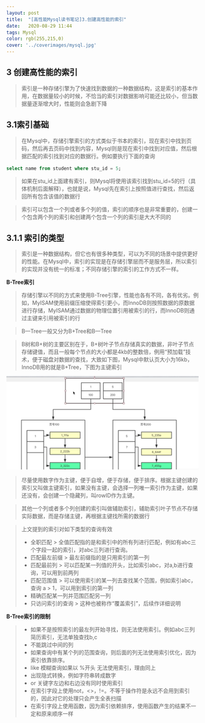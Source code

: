 ```yaml
---
layout: post
title:  "[高性能Mysql读书笔记]3.创建高性能的索引"
date:   2020-08-29 11:44
tags: Mysql
color: rgb(255,215,0)
cover: '../coverimages/mysql.jpg'
---
```


## 3 创建高性能的索引

> 索引是一种存储引擎为了快速找到数据的一种数据结构，这是索引的基本作用，在数据量较小的时候，不恰当的索引对数据影响可能还比较小，但当数据量逐渐增大时，性能则会急剧下降

## 3.1索引基础

>在Mysql中，存储引擎索引的方式类似于书本的索引，现在索引中找到页码，然后再去页码中找到内容，Mysql则是现在索引中找到对应值，然后根据匹配的索引找到对应的数据行。例如要执行下面的查询
``` sql
select name from student where stu_id = 5;
```

> 如果在stu_id上面建有索引，则Mysql将使用该索引找到stu_id=5的行（具体机制后面解释），也就是说，Mysql先在索引上按照值进行查找，然后返回所有包含该值的数据行

> 索引可以包含一个列或者多个列的值，索引的顺序也是非常重要的，创建一个包含两个列的索引和创建两个包含一个列的索引是大大不同的

## 3.1.1 索引的类型

> 索引是一种数据结构，但它也有很多种类型，可以为不同的场景中提供更好的性能。在Mysql中，索引的实现是在存储引擎层而不是服务层，所以索引的实现并没有统一的标准；不同存储引擎的索引的工作方式不一样。

**B-Tree索引**

> 存储引擎以不同的方式来使用B-Tree引擎，性能也各有不同，各有优劣。例如，MyISAM使用前缀压缩使得索引更小，而InnoDB则按照数据的原数据进行存储，MyISAM通过数据的物理位置引用被索引的行，而InnoDB则通过主键来引用被索引的行

>B—Tree一般又分为B+Tree和B—Tree

>B树和B+树的主要区别在于，B+树叶子节点存储真实的数据，非叶子节点存储键值，而且一般每个节点的大小都是4kb的整数倍，例用“预加载”技术，便于磁盘对数据的查找，大致如下图，Mysql中默认页大小为16kb，InnoDB用的就是B+Tree，下图为主键索引

![enter description here](https://raw.githubusercontent.com/LazystudentCH/blogImage/master/2020/9/1/[高性能Mysql读书笔记]3.创建高性能的索引/1598972722074.png)

> 尽量使用数字作为主键，便于自增，便于存储，便于排序。根据主键创建的索引又叫做主键索引，如果没有主键，会选择一列唯一索引作为主键，如果还没有，会创建一个隐藏列，叫rowID作为主键。

> 其他一个列或者多个列创建的索引叫做辅助索引，辅助索引叶子节点不存储实际数据，而是存储主键，再根据主键找所需的数据行

> 上文提到的索引对如下类型的查询有效
> * 全职匹配
	> 全值匹配指的是和索引中的所有列进行匹配，例如有abc三个字段一起的索引，对abc三列进行查询。
> * 匹配最左前缀
	> 最左前缀指的是只用索引的第一列
> * 匹配最前列
	> 可以匹配某一列值的开头，比如索引abc，对a,b进行查询，可以用到前两列
> * 匹配范围值
	> 可以使用索引的某一列去查找某个范围，例如索引abc，查询 a > 1，可以用到索引的第一列
> * 精确匹配某一列并范围匹配另一列
> * 只访问索引的查询
	> 这种也被称作“覆盖索引”，后续作详细说明

**B-Tree索引的限制**
>* 如果不是按照索引的最左列开始寻找，则无法使用索引。例如abc三列简历索引，无法单独查找b,c
>* 不能跳过中间的列
>* 如果查询中有某个列的范围查询，则后面的列无法使用索引优化，因为索引依靠排序。
>* like 模糊查询如果以 %开头 无法使用索引，理由同上
>* 出现隐式转换，例如字符串转成数字
>* or 关键字左边和右边没有同时使用索引
>* 在索引字段上使用not，<>，!=。不等于操作符是永远不会用到索引的，因此对它的处理只会产生全表扫描
>* 在索引字段上使用函数，因为索引依赖排序，使用函数产生的结果不一定和原来顺序一样

